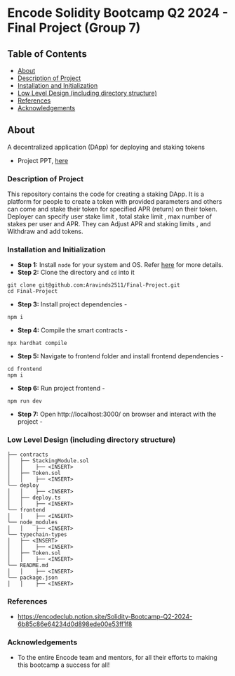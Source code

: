 # Encode Solidity Bootcamp Q2 2024 - Final Project (Group 7)

## Table of Contents
- [About](#about)
- [Description of Project](#description-of-project)
- [Installation and Initialization](#installation-and-initialization)
- [Low Level Design (including directory structure)](#low-level-design-including-directory-structure)
- [References](#references)
- [Acknowledgements](#acknowledgements)

## About
A decentralized application (DApp) for deploying and staking tokens
- Project PPT, [here](https://docs.google.com/presentation/d/1WeDXMRLH5CgoY6WR5GYedXd1Aj11W19T/edit?usp=sharing&ouid=109898555287264560472&rtpof=true&sd=true)

### Description of Project
This repository contains the code for creating a staking DApp. It is a platform for people to create a token with provided parameters and others can come and stake their token for specified APR (return) on their token. Deployer can specify user stake limit , total stake limit , max number of stakes per user and APR. They can Adjust APR and staking limits , and Withdraw and add tokens.

### Installation and Initialization
- **Step 1:** Install `node` for your system and OS. Refer [here](https://nodejs.org/en/download/package-manager) for more details.
- **Step 2:** Clone the directory and `cd` into it
```
git clone git@github.com:Aravinds2511/Final-Project.git
cd Final-Project
```
- **Step 3:** Install project dependencies -
```
npm i
```
- **Step 4:** Compile the smart contracts -
```
npx hardhat compile
```
- **Step 5:** Navigate to frontend folder and install frontend dependencies -
```
cd frontend
npm i
```
- **Step 6:** Run project frontend -
```
npm run dev
```
- **Step 7:** Open  http://localhost:3000/ on browser and interact with the project -

### Low Level Design (including directory structure)
```
├── contracts
│   ├── StackingModule.sol
│   │    ├── <INSERT>
│   ├── Token.sol
│   │    ├── <INSERT>
└── deploy
│   │    ├── <INSERT>
│   ├── deploy.ts
│   │    ├── <INSERT>
└── frontend
│   │    ├── <INSERT>
└── node_modules
│   │    ├── <INSERT>
└── typechain-types
│   ├── <INSERT>
│   │    ├── <INSERT>
│   ├── Token.sol
│   │    ├── <INSERT>
└── README.md
│   │    ├── <INSERT>
└── package.json
│   │    ├── <INSERT>
```

### References
- https://encodeclub.notion.site/Solidity-Bootcamp-Q2-2024-6b85c86e64234d0d898ede00e53ff1f8

### Acknowledgements
- To the entire Encode team and mentors, for all their efforts to making this bootcamp a success for all! 